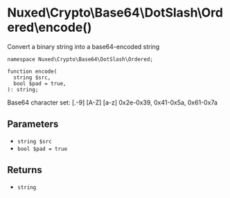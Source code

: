 # Nuxed\\Crypto\\Base64\\DotSlash\\Ordered\\encode()




Convert a binary string into a base64-encoded string




``` Hack
namespace Nuxed\Crypto\Base64\DotSlash\Ordered;

function encode(
  string $src,
  bool $pad = true,
): string;
```




Base64 character set:
[.-9]      [A-Z]      [a-z]
0x2e-0x39, 0x41-0x5a, 0x61-0x7a




## Parameters




+ ` string $src `
+ ` bool $pad = true `




## Returns




* ` string `